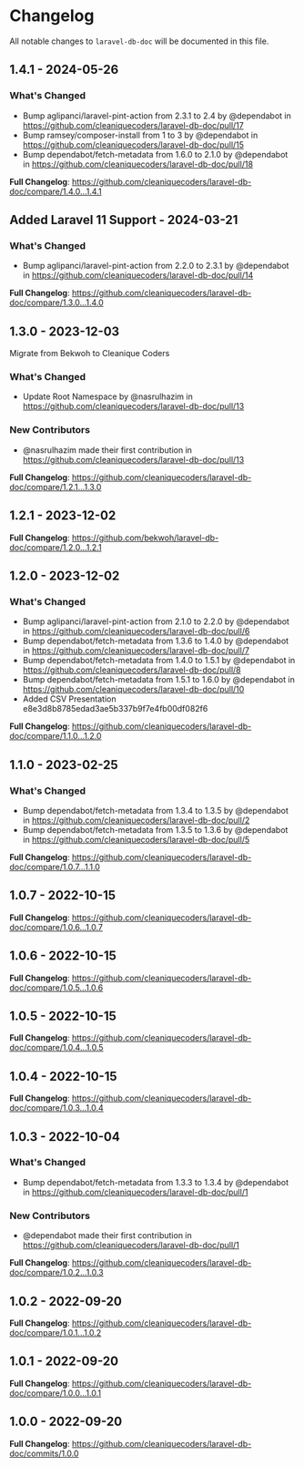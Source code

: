 # Changelog

All notable changes to `laravel-db-doc` will be documented in this file.

## 1.4.1 - 2024-05-26

### What's Changed

* Bump aglipanci/laravel-pint-action from 2.3.1 to 2.4 by @dependabot in https://github.com/cleaniquecoders/laravel-db-doc/pull/17
* Bump ramsey/composer-install from 1 to 3 by @dependabot in https://github.com/cleaniquecoders/laravel-db-doc/pull/15
* Bump dependabot/fetch-metadata from 1.6.0 to 2.1.0 by @dependabot in https://github.com/cleaniquecoders/laravel-db-doc/pull/18

**Full Changelog**: https://github.com/cleaniquecoders/laravel-db-doc/compare/1.4.0...1.4.1

## Added Laravel 11 Support - 2024-03-21

### What's Changed

* Bump aglipanci/laravel-pint-action from 2.2.0 to 2.3.1 by @dependabot in https://github.com/cleaniquecoders/laravel-db-doc/pull/14

**Full Changelog**: https://github.com/cleaniquecoders/laravel-db-doc/compare/1.3.0...1.4.0

## 1.3.0 - 2023-12-03

Migrate from Bekwoh to Cleanique Coders

### What's Changed

* Update Root Namespace by @nasrulhazim in https://github.com/cleaniquecoders/laravel-db-doc/pull/13

### New Contributors

* @nasrulhazim made their first contribution in https://github.com/cleaniquecoders/laravel-db-doc/pull/13

**Full Changelog**: https://github.com/cleaniquecoders/laravel-db-doc/compare/1.2.1...1.3.0

## 1.2.1 - 2023-12-02

**Full Changelog**: https://github.com/bekwoh/laravel-db-doc/compare/1.2.0...1.2.1

## 1.2.0 - 2023-12-02

### What's Changed

* Bump aglipanci/laravel-pint-action from 2.1.0 to 2.2.0 by @dependabot in https://github.com/cleaniquecoders/laravel-db-doc/pull/6
* Bump dependabot/fetch-metadata from 1.3.6 to 1.4.0 by @dependabot in https://github.com/cleaniquecoders/laravel-db-doc/pull/7
* Bump dependabot/fetch-metadata from 1.4.0 to 1.5.1 by @dependabot in https://github.com/cleaniquecoders/laravel-db-doc/pull/8
* Bump dependabot/fetch-metadata from 1.5.1 to 1.6.0 by @dependabot in https://github.com/cleaniquecoders/laravel-db-doc/pull/10
* Added CSV Presentation e8e3d8b8785edad3ae5b337b9f7e4fb00df082f6

**Full Changelog**: https://github.com/cleaniquecoders/laravel-db-doc/compare/1.1.0...1.2.0

## 1.1.0 - 2023-02-25

### What's Changed

- Bump dependabot/fetch-metadata from 1.3.4 to 1.3.5 by @dependabot in https://github.com/cleaniquecoders/laravel-db-doc/pull/2
- Bump dependabot/fetch-metadata from 1.3.5 to 1.3.6 by @dependabot in https://github.com/cleaniquecoders/laravel-db-doc/pull/5

**Full Changelog**: https://github.com/cleaniquecoders/laravel-db-doc/compare/1.0.7...1.1.0

## 1.0.7 - 2022-10-15

**Full Changelog**: https://github.com/cleaniquecoders/laravel-db-doc/compare/1.0.6...1.0.7

## 1.0.6 - 2022-10-15

**Full Changelog**: https://github.com/cleaniquecoders/laravel-db-doc/compare/1.0.5...1.0.6

## 1.0.5 - 2022-10-15

**Full Changelog**: https://github.com/cleaniquecoders/laravel-db-doc/compare/1.0.4...1.0.5

## 1.0.4 - 2022-10-15

**Full Changelog**: https://github.com/cleaniquecoders/laravel-db-doc/compare/1.0.3...1.0.4

## 1.0.3 - 2022-10-04

### What's Changed

- Bump dependabot/fetch-metadata from 1.3.3 to 1.3.4 by @dependabot in https://github.com/cleaniquecoders/laravel-db-doc/pull/1

### New Contributors

- @dependabot made their first contribution in https://github.com/cleaniquecoders/laravel-db-doc/pull/1

**Full Changelog**: https://github.com/cleaniquecoders/laravel-db-doc/compare/1.0.2...1.0.3

## 1.0.2 - 2022-09-20

**Full Changelog**: https://github.com/cleaniquecoders/laravel-db-doc/compare/1.0.1...1.0.2

## 1.0.1 - 2022-09-20

**Full Changelog**: https://github.com/cleaniquecoders/laravel-db-doc/compare/1.0.0...1.0.1

## 1.0.0 - 2022-09-20

**Full Changelog**: https://github.com/cleaniquecoders/laravel-db-doc/commits/1.0.0
